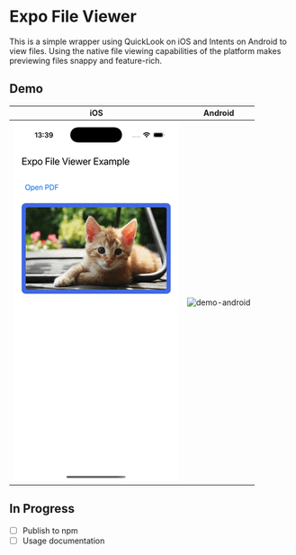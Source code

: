 # Expo File Viewer

This is a simple wrapper using QuickLook on iOS and Intents on Android to view files.
Using the native file viewing capabilities of the platform makes previewing files snappy and feature-rich.

## Demo

iOS | Android
--- | ---
![demo-ios](./demo-ios.gif) | ![demo-android](./demo-android.gif)

## In Progress

- [ ] Publish to npm
- [ ] Usage documentation
